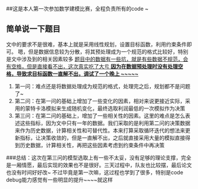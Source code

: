 ##这是本人第一次参加数学建模比赛，全程负责所有的code ~
## 简单说一下题目
文中的要求不是很难，基本上就是采用线性规划，设置目标函数，利用约束条件即可。
嗯，但是数据信息较为分散，将其预处理成为一个规范的格式比较好，特别是文中涉及到的相关因素较多
<ins>题目中的数据有一些坑，就是有些数据不规范，会有空格，但是直接看不出，这次真实吃了大亏<ins>
**因为在数据预处理时没有处理空格，导致求目标函数一直解不出，调试了一个晚上 ~~~~~**
1. 第一问：难点还是将数据处理成为规范的格式，处理完之后，规划都不是问题了~
2. 第二问：在第一问的基础上增加了一些变化的因素，相对来说更接近实际，采用的蒙特卡洛模拟来生成随机变化，最终选取利润最低的一次模拟作为决策
3. 第三问：在第二问的基础上，增加了一些相关性的因素。这里的难点是怎么表述这些指标，因为文中只有一年的数据。我们采取的是利用第二问的决策数据来作为历史数据，计算相关性和可替代性。本来打算采取循环迭代的想法来更新指标，让决策收敛的，但是一直解不出，之后就直接采用大量的模拟直接得到历史数据，计算相关性，再把这些因素考虑到约束条件中再决策

###总结：这次在第三问的模型选取上有一些不太妥，没有足够的理论支撑，完全是一厢情愿，最后实现的效果也不是很好。三天过程中，队友也比较摆，最后论文也没有时间好好改~
不过毕竟是第一次嘛，这过程也学到了很多，特别是code debug能力感觉有一些明显的提升~~~~就这样
